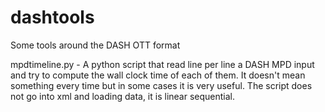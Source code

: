 # dashtools
Some tools around the DASH OTT format

mpdtimeline.py - A python script that read line per line a DASH MPD input and try to compute the wall clock time of each of them. It doesn't mean something every time but in some cases it is very useful. The script does not go into xml and loading data, it is linear sequential. 
